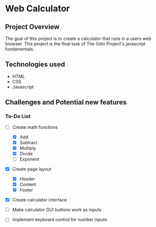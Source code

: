 # Web Calculator

## Project Overview
The goal of this project is to create a calculator that runs in a users web browser. This project is the final task of The Odin Project's javascript fundamentals.

## Technologies used
- HTML
- CSS
- Javascript

## Challenges and Potential new features

### To-Do List
- [ ] Create math functions
    - [x] Add
    - [x] Subtract
    - [x] Multiply
    - [x] Divide
    - [ ] Exponent
- [x] Create page layout
    - [x] Header
    - [x] Content
    - [x] Footer
- [x] Create calculator interface
- [ ] Make calculator GUI buttons work as inputs
- [ ] Implement keyboard control for number inputs


